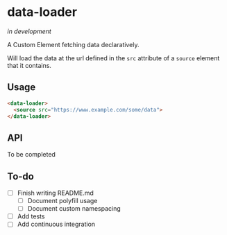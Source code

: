 data-loader
===========

_in development_

A Custom Element fetching data declaratively.

Will load the data at the url defined in the `src` attribute of a
`source` element that it contains.

## Usage

```html
<data-loader>
  <source src="https://www.example.com/some/data">
</data-loader>
```

## API

To be completed


## To-do

 - [ ] Finish writing README.md
    - [ ] Document polyfill usage
    - [ ] Document custom namespacing
 - [ ] Add tests
 - [ ] Add continuous integration
